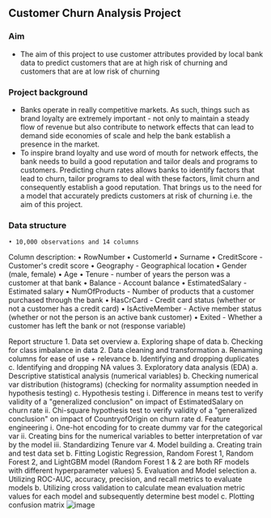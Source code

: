 ## Customer Churn Analysis Project
### Aim
* The aim of this project to use customer attributes provided by local bank data to predict customers that are at high risk of churning and customers that are at low risk of churning

### Project background
* Banks operate in really competitive markets. As such, things such as brand loyalty are extremely important - not only to maintain a steady flow of revenue but also contribute to network effects that can lead to demand side economies of scale and help the bank establish a presence in the market.
* To inspire brand loyalty and use word of mouth for network effects, the bank needs to build a good reputation and tailor deals and programs to customers. Predicting churn rates allows banks to identify factors that lead to churn, tailor programs to deal with these factors, limit churn and consequently establish a good reputation. That brings us to the need for a model that accurately predicts customers at risk of churning i.e. the aim of this project. 

### Data structure
	• 10,000 observations and 14 columns

Column description:
	• RowNumber
	• CustomerId
	• Surname
	• CreditScore - Customer's credit score
	• Geography - Geographical location
	• Gender (male, female)
	• Age
	• Tenure - number of years the person was a customer at that bank
	• Balance - Account balance
	• EstimatedSalary - Estimated salary
	• NumOfProducts - Number of products that a customer purchased through the bank
	• HasCrCard - Credit card status (whether or not a customer has a credit card)
	• IsActiveMember - Active member status (whether or not the person is an active bank customer)
	• Exited - Whether a customer has left the bank or not (response variable)

Report structure
	1. Data set overview
		a. Exploring shape of data
		b. Checking for class imbalance in data
	2. Data cleaning and transformation
		a. Renaming columns for ease of use + relevance
		b. Identifying and dropping duplicates
		c. Identifying and dropping NA values
	3. Exploratory data analysis (EDA)
		a. Descriptive statistical analysis (numerical variables)
		b. Checking numerical var distribution (histograms) (checking for normality assumption needed in hypothesis testing)
		c. Hypothesis testing
			i. Difference in means test to verify validity of a "generalized conclusion" on impact of EstimatedSalary on churn rate
			ii. Chi-square hypothesis test to verify validity of a "generalized conclusion" on impact of CountryofOrigin on churn rate
		d. Feature engineering
			i. One-hot encoding for to create dummy var for the categorical var
			ii. Creating bins for the numerical variables to better interpretation of var by the model
			iii. Standardizing Tenure var
	4. Model building
		a. Creating train and test data set
		b. Fitting Logistic Regression, Random Forest 1, Random Forest 2, and LightGBM model (Random Forest 1 & 2 are both RF models with different hyperparameter values)
	5. Evaluation and Model selection
		a. Utilizing ROC-AUC, accuracy, precision, and recall metrics to evaluate models
		b. Utilizing cross validation to calculate mean evaluation metric values for each model and subsequently determine best model
		c. Plotting confusion matrix
![image](https://github.com/user-attachments/assets/572341f9-5778-4354-b541-a69acb93402d)
